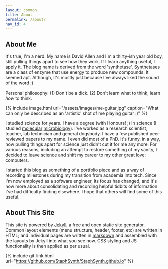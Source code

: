 ```yaml
---
layout: common
title: About
permalink: /about/
nav_id: 4
---
```


## About Me
It's true, I'm a nerd. My name is David Allen and I'm a thirty-ish year old boy, still pulling things apart to see how they work. If I learn anything useful, I apply it. The blog name is derived from the word 'synthetase'. Synthetases are a class of enzyme that use energy to produce new compounds. It seemed apt. Although, it's mostly just because I've always liked the sound of the word ;)

Personal philosophy: (1) Don't be a dick. (2) Don't learn what to think, learn _how_ to think.

{% include image.html url="/assets/images/me-guitar.jpg" caption="What can only be described as an 'artistic' shot of me playing guitar :)" %}

I studied science for years. I have a degree (with Honours! ;) in science (I studied [molecular](https://en.wikipedia.org/wiki/Molecular_biology) [microbiology](https://en.wikipedia.org/wiki/Microbiology)). I've worked as a research scientist, teacher, lab technician and general dogsbody. I have a few published peer-reviewed papers to my name. I even did most of a PhD. It's funny, in a way, how pulling things apart for science just didn't cut it for me any more. For various reasons, including an attempt to restore something of my sanity, I decided to leave science and shift my career to my other great love: computers.

I started this blog as something of a portfolio piece and as a way of recording milestones during my transition from academia into tech. Since I'm now employed as a software engineer, its focus has changed, and it's now more about consolidating and recording helpful tidbits of information I've had difficulty finding elsewhere. I hope that others will find some of this useful.

## About This Site
This site is powered by [Jekyll](http://www.jekyllrb.com), a free and open static site generator. Common layout elements (menu structure, header, footer, etc) are written in HTML; and individual pages are written in [markdown](https://www.markdownguide.org/basic-syntax) and assembled with the layouts by Jekyll into what you see now. CSS styling and JS functionality is then applied as per usual.

{% include git-link.html url="https://github.com/StaphSynth/StaphSynth.github.io" %}
